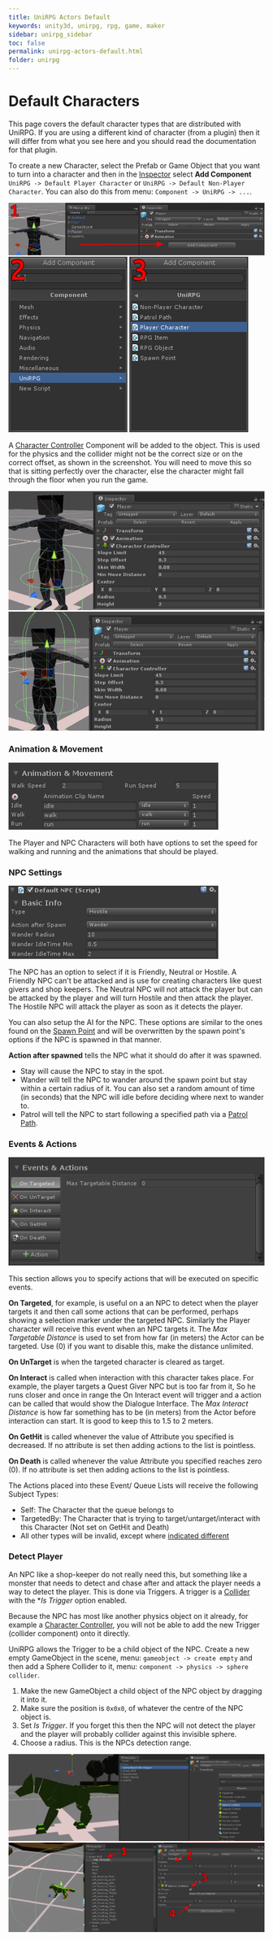 ```yaml
---
title: UniRPG Actors Default
keywords: unity3d, unirpg, rpg, game, maker
sidebar: unirpg_sidebar
toc: false
permalink: unirpg-actors-default.html
folder: unirpg
---
```


[Spawn Point]: unirpg-actor-spawn.html
[Patrol Path]: unirpg-actors-path.html

Default Characters
==================

This page covers the default character types that are distributed with UniRPG. If you are using a different kind of character (from a plugin) then it will differ from what you see here and you should read the documentation for that plugin.

To create a new Character, select the Prefab or Game Object that you want to turn into a character and then in the [Inspector](http://unity3d.com/learn/tutorials/modules/beginner/editor/the-inspector) select **Add Component** `UniRPG -> Default Player Character` or `UniRPG -> Default Non-Player Character`. You can also do this from menu: `Component -> UniRPG -> ...`.

![](/img/unirpg/actor/win1.png)
![](/img/unirpg/actor/win2.png)
![](/img/unirpg/actor/win3.png)

A [Character Controller](http://docs.unity3d.com/Documentation/Components/class-CharacterController.html) Component will be added to the object. This is used for the physics and the collider might not be the correct size or on the correct offset, as shown in the screenshot. You will need to move this so that is sitting perfectly over the character, else the character might fall through the floor when you run the game.

![](/img/unirpg/actor/win4.png)
![](/img/unirpg/actor/win5.png)

 
### Animation & Movement ### 

![](/img/unirpg/actor/win14.png)

The Player and NPC Characters will both have options to set the speed for walking and running and the animations that should be played.

 
### NPC Settings ###  

![](/img/unirpg/actor/win15.png)

The NPC has an option to select if it is Friendly, Neutral or Hostile. A Friendly NPC can't be attacked and is use for creating characters like quest givers and shop keepers. The Neutral NPC will not attack the player but can be attacked by the player and will turn Hostile and then attack the player. The Hostile NPC will attack the player as soon as it detects the player.

You can also setup the AI for the NPC. These options are similar to the ones found on the [Spawn Point][] and will be overwritten by the spawn point's options if the NPC is spawned in that manner.

**Action after spawned** tells the NPC what it should do after it was spawned.

- Stay will cause the NPC to stay in the spot.
- Wander will tell the NPC to wander around the spawn point but stay within a certain radius of it. You can also set a random amount of time (in seconds) that the NPC will idle before deciding where next to wander to.
- Patrol will tell the NPC to start following a specified path via a [Patrol Path][].

 
### Events & Actions ### 

![](/img/unirpg/actor/win7.png)

This section allows you to specify actions that will be executed on specific events.

**On Targeted**, for example, is useful on a an NPC to detect when the player targets it and then call some actions that can be performed, perhaps showing a selection marker under the targeted NPC. Similarly the Player character will receive this event when an NPC targets it. The *Max Targetable Distance* is used to set from how far (in meters) the Actor can be targeted. Use (0) if you want to disable this, make the distance unlimited.

**On UnTarget** is when the targeted character is cleared as target.

**On Interact** is called when interaction with this character takes place. For example, the player targets a Quest Giver NPC but is too far from it, So he runs closer and once in range the On Interact event will trigger and a action can be called that would show the Dialogue Interface. The *Max Interact Distance* is how far something has to be (in meters) from the Actor before interaction can start. It is good to keep this to 1.5 to 2 meters.

**On GetHit** is called whenever the value of Attribute you specified is decreased. If no attribute is set then adding actions to the list is pointless.

**On Death** is called whenever the value Attribute you specified reaches zero (0). If no attribute is set then adding actions to the list is pointless.

The Actions placed into these Event/ Queue Lists will receive the following Subject Types:

- Self: The Character that the queue belongs to
- TargetedBy: The Character that is trying to target/untarget/interact with this Character (Not set on GetHit and Death)
- All other types will be invalid, except where [indicated different](actions.html)

 
### Detect Player ### 

An NPC like a shop-keeper do not really need this, but something like a monster that needs to detect and chase after and attack the player needs a way to detect the player. This is done via Triggers. A trigger is a [Collider](http://docs.unity3d.com/Documentation/Components/class-SphereCollider.html) with the **Is Trigger* option enabled.

Because the NPC has most like another physics object on it already, for example a [Character Controller](http://docs.unity3d.com/Documentation/Components/class-CharacterController.html), you will not be able to add the new Trigger (collider component) onto it directly.

UniRPG allows the Trigger to be a child object of the NPC. Create a new empty GameObject in the scene, menu: `gameobject -> create empty` and then add a Sphere Collider to it, menu: `component -> physics -> sphere collider`.

1. Make the new GameObject a child object of the NPC object by dragging it into it.
2. Make sure the position is `0x0x0`, of whatever the centre of the NPC object is.
3. Set *Is Trigger*. If you forget this then the NPC will not detect the player and the player will probably collider against this invisible sphere.
4. Choose a radius. This is the NPCs detection range.

![](/img/unirpg/actor/win12.png)
![](/img/unirpg/actor/win13.png)
